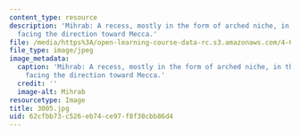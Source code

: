 ```yaml
---
content_type: resource
description: 'Mihrab: A recess, mostly in the form of arched niche, in the qibla wall,
  facing the direction toward Mecca.'
file: /media/https%3A/open-learning-course-data-rc.s3.amazonaws.com/4-614-religious-architecture-and-islamic-cultures-fall-2002/62cfbb73c526eb74ce97f8f30cbb86d4_3005.jpg
file_type: image/jpeg
image_metadata:
  caption: 'Mihrab: A recess, mostly in the form of arched niche, in the qibla wall,
    facing the direction toward Mecca.'
  credit: ''
  image-alt: Mihrab
resourcetype: Image
title: 3005.jpg
uid: 62cfbb73-c526-eb74-ce97-f8f30cbb86d4
---
```

